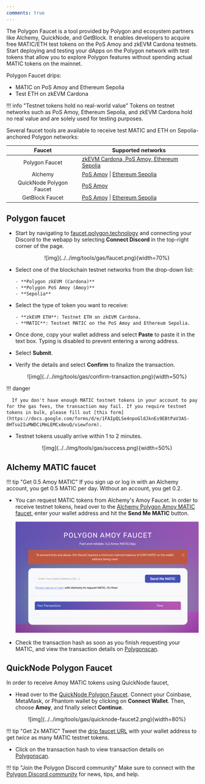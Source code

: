 ```yaml
---
comments: true
---
```


The Polygon Faucet is a tool provided by Polygon and ecosystem partners like Alchemy, QuickNode, and GetBlock. It enables developers to acquire free MATIC/ETH test tokens on the PoS Amoy and zkEVM Cardona testnets. Start deploying and testing your dApps on the Polygon network with test tokens that allow you to explore Polygon features without spending actual MATIC tokens on the mainnet.

Polygon Faucet drips:

- MATIC on PoS Amoy and Ethereum Sepolia
- Test ETH on zkEVM Cardona

!!! info "Testnet tokens hold no real-world value"
      Tokens on testnet networks such as PoS Amoy, Ethereum Sepolia, and zkEVM Cardona hold no real value and are solely used for testing purposes.

Several faucet tools are available to receive test MATIC and ETH on Sepolia-anchored Polygon networks:

|          Faucet          | Supported networks                                                                                                    |
| :----------------------: | --------------------------------------------------------------------------------------------------------------------- |
|      Polygon Faucet      | [zkEVM Cardona, PoS Amoy, Ethereum Sepolia](https://faucet.polygon.technology)                                                 |
|         Alchemy          | [PoS Amoy](https://www.alchemy.com/faucets/polygon-amoy) \| [Ethereum Sepolia](https://www.alchemy.com/faucets/ethereum-sepolia) |
| QuickNode Polygon Faucet | [PoS Amoy](https://faucet.quicknode.com/polygon/amoy)                                                                 |
|     GetBlock Faucet      | [PoS Amoy](https://getblock.io/faucet/matic-amoy/) \| [Ethereum Sepolia](https://getblock.io/faucet/eth-sepolia)                 |  

## Polygon faucet

- Start by navigating to [faucet.polygon.technology](https://faucet.polygon.technology/) and connecting your Discord to the webapp by selecting **Connect Discord** in the top-right corner of the page.

   <center>
   ![img](../../img/tools/gas/faucet.png){width=70%}
   </center>

- Select one of the blockchain testnet networks from the drop-down list:
  
      - **Polygon zkEVM (Cardona)**
      - **Polygon PoS Amoy (Amoy)**
      - **Sepolia**

- Select the type of token you want to receive:
  
      - **zkEVM ETH**: Testnet ETH on zkEVM Cardona.
      - **MATIC**: Testnet MATIC on the PoS Amoy and Ethereum Sepolia.

- Once done, copy your wallet address and select **Paste** to paste it in the text box. Typing is disabled to prevent entering a wrong address. 

- Select **Submit**. 

- Verify the details and select **Confirm** to finalize the transaction.

   <center>
   ![img](../../img/tools/gas/confirm-transaction.png){width=50%}
   </center>

!!! danger

      If you don't have enough MATIC testnet tokens in your account to pay for the gas fees, the transaction may fail. If you require testnet tokens in bulk, please fill out [this form](https://docs.google.com/forms/d/e/1FAIpQLSe4npoGldJknEs9EBtPaV3AS-0HTso2IuMWDCiMmLEMCx8euQ/viewform).

- Testnet tokens usually arrive within 1 to 2 minutes.

   <center>
   ![img](../../img/tools/gas/success.png){width=50%}
   </center>

## Alchemy MATIC faucet

!!! tip "Get 0.5 Amoy MATIC"
      If you sign up or log in with an Alchemy account, you get 0.5 MATIC per day. Without an account, you get 0.2.

- You can request MATIC tokens from Alchemy's Amoy Faucet. In order to receive testnet tokens, head over to the [Alchemy Polygon Amoy MATIC faucet](https://www.alchemy.com/faucets/polygon-amoy), enter your wallet address and hit the **Send Me MATIC** button.

   ![img](../../img/tools/gas/alchemy-faucet1.png)

- Check the transaction hash as soon as you finish requesting your MATIC, and view the transaction details on [Polygonscan](https://amoy.polygonscan.com/).

## QuickNode Polygon Faucet

In order to receive Amoy MATIC tokens using QuickNode faucet,

- Head over to the [QuickNode Polygon Faucet](https://faucet.quicknode.com/polygon). Connect your Coinbase, MetaMask, or Phantom wallet by clicking on **Connect Wallet**. Then, choose **Amoy**, and finally select **Continue**.

   <center>
   ![img](../../img/tools/gas/quicknode-faucet2.png){width=80%}
   </center>

!!! tip "Get 2x MATIC"
      Tweet the [drip faucet URL](https://faucet.quicknode.com/drip) with your wallet address to get *twice* as many MATIC testnet tokens.

- Click on the transaction hash to view transaction details on [Polygonscan](https://amoy.polygonscan.com/).

!!! tip "Join the Polygon Discord community"
      Make sure to connect with the [Polygon Discord community](https://discord.gg/0xPolygon) for news, tips, and help.
